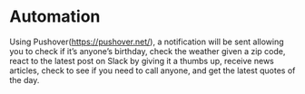 # Automation
 Using Pushover(https://pushover.net/), a notification will be sent allowing you to check if it’s anyone’s birthday, check the weather given a zip code, react to the latest post on Slack by giving it a thumbs up, receive news articles, check to see if you need to call anyone, and get the latest quotes of the day.
